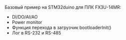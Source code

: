 Базовый пример на STM32duino для ПЛК FX3U-14MR:
+ DI/DO/AI/AO
+ Power monitor
+ Функция перехода в загрузчик bootloaderInit()
+ Лог в RS-232 и RS-485
